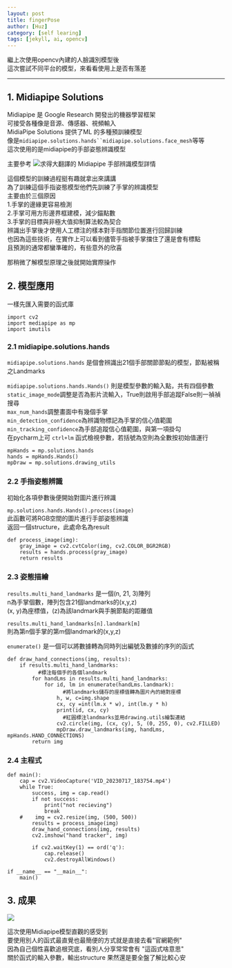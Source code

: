 ```yaml
---
layout: post
title: fingerPose
author: [Huz]
category: [self learing]
tags: [jekyll, ai, opencv]
---
```


繼上次使用opencv內建的人臉識別模型後   
這次嘗試不同平台的模型，來看看使用上是否有落差  

---  
## 1. Midiapipe Solutions
Midiapipe 是 Google Research 開發出的機器學習框架  
可接受各種像是音源、傳感器、視頻輸入  
MidiaPipe Solutions 提供了ML 的多種預訓練模型   
像是`midiapipe.solutions.hands``midiapipe.solutions.face_mesh`等等  
這次使用的是midiapipe的手部姿態辨識模型   
  
主要參考 ![求得大翻譯的 Midiapipe 手部辨識模型詳情](https://blog.csdn.net/weixin_43229348/article/details/120530937)  
   
這個模型的訓練過程挺有趣就拿出來講講  
為了訓練這個手指姿態模型他們先訓練了手掌的辨識模型  
主要由於三個原因  
1.手掌的邊緣更容易檢測  
2.手掌可用方形邊界框建模，減少錨點數  
3.手掌的目標與非極大值抑制算法較為契合  
辨識出手掌後才使用人工標注的樣本對手指關節位置進行回歸訓練   
也因為這些技術，在實作上可以看到儘管手指被手掌擋住了還是會有標點  
且預測的通常都蠻準確的，有些意外的欣喜    
  
那稍微了解模型原理之後就開始實際操作  

## 2. 模型應用  
一樣先匯入需要的函式庫

    import cv2   
    import mediapipe as mp  
    import imutils  

### 2.1 midiapipe.solutions.hands  
`midiapipe.solutions.hands` 是個會辨識出21個手部關節節點的模型，節點被稱之Landmarks  
  
`midiapipe.solutions.hands.Hands()` 則是模型參數的輸入點，共有四個參數  
`static_image_mode`調整是否為影片流輸入，True則啟用手部追蹤False則一禎禎搜尋  
`max_num_hands`調整畫面中有幾個手掌  
`min_detection_confidence`為辨識物標記為手掌的信心值範圍   
`min_tracking_confidence`為手部追蹤信心值範圍，與第一項掛勾  
在pycharm上可 `ctrl+lm` 函式檢視參數，若括號為空則為全數按初始值運行   
  
    mpHands = mp.solutions.hands
    hands = mpHands.Hands()
    mpDraw = mp.solutions.drawing_utils
### 2.2 手指姿態辨識  
初始化各項參數後便開始對圖片進行辨識  
  
`mp.solutions.hands.Hands().process(image)`  
此函數可將RGB空間的圖片進行手部姿態辨識  
返回一個structure，此處命名為result  
  
    def process_image(img):
        gray_image = cv2.cvtColor(img, cv2.COLOR_BGR2RGB)
        results = hands.process(gray_image)
        return results  

### 2.3 姿態描繪  
`results.multi_hand_landmarks` 是一個(n, 21, 3)陣列  
n為手掌個數，陣列包含21個landmarks的(x,y,z)  
(x, y)為座標值，(z)為該landmark與手腕節點的距離值  
  
`results.multi_hand_landmarks[n].landmark[m]`  
則為第n個手掌的第m個landmark的(x,y,z)  
  
`enumerate()` 是一個可以將數據轉為同時列出編號及數據的序列的函式  

    def draw_hand_connections(img, results):
        if results.multi_hand_landmarks:
              #標注每個手的各個landmark
            for handLms in results.multi_hand_landmarks:
                for id, lm in enumerate(handLms.landmark):
                      #將landmarks儲存的座標值轉為圖片內的絕對座標
                    h, w, c=img.shape
                    cx, cy =int(lm.x * w), int(lm.y * h)
                    print(id, cx, cy)
                      #紅圓標注landmarks並用drawing.utils繪製連結
                    cv2.circle(img, (cx, cy), 5, (0, 255, 0), cv2.FILLED)
                    mpDraw.draw_landmarks(img, handLms, mpHands.HAND_CONNECTIONS)
            return img
            
### 2.4 主程式

    def main():
        cap = cv2.VideoCapture('VID_20230717_183754.mp4')  
        while True:
            success, img = cap.read()
            if not success:
                print("not recieving")
                break
        #    img = cv2.resize(img, (500, 500))
            results = process_image(img)
            draw_hand_connections(img, results)
            cv2.imshow("hand tracker", img)
    
            if cv2.waitKey(1) == ord('q'):
                cap.release()
                cv2.destroyAllWindows()
  
    if __name__ == "__main__":
        main()

## 3. 成果

  
 ![](https://github.com/winterhuz/AI-course/blob/gh-pages/images/handtracking.gif?raw=true) <br>  

這次使用Midiapipe模型直觀的感受到  
要使用別人的函式最直覺也最簡便的方式就是直接去看"官網範例"  
因為自己個性喜歡追根究底，看別人分享常常會有 "這函式啥意思"  
關於函式的輸入參數，輸出structure 果然還是要全盤了解比較心安  
